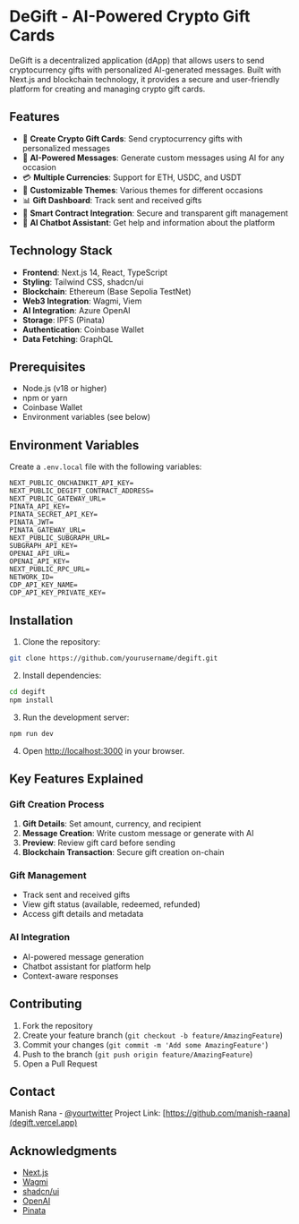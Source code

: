# DeGift - AI-Powered Crypto Gift Cards

DeGift is a decentralized application (dApp) that allows users to send cryptocurrency gifts with personalized AI-generated messages. Built with Next.js and blockchain technology, it provides a secure and user-friendly platform for creating and managing crypto gift cards.

## Features

- 🎁 **Create Crypto Gift Cards**: Send cryptocurrency gifts with personalized messages
- 🤖 **AI-Powered Messages**: Generate custom messages using AI for any occasion
- 💳 **Multiple Currencies**: Support for ETH, USDC, and USDT
- 🎨 **Customizable Themes**: Various themes for different occasions
- 📊 **Gift Dashboard**: Track sent and received gifts
- 🤝 **Smart Contract Integration**: Secure and transparent gift management
- 💬 **AI Chatbot Assistant**: Get help and information about the platform

## Technology Stack

- **Frontend**: Next.js 14, React, TypeScript
- **Styling**: Tailwind CSS, shadcn/ui
- **Blockchain**: Ethereum (Base Sepolia TestNet)
- **Web3 Integration**: Wagmi, Viem
- **AI Integration**: Azure OpenAI
- **Storage**: IPFS (Pinata)
- **Authentication**: Coinbase Wallet
- **Data Fetching**: GraphQL

## Prerequisites

- Node.js (v18 or higher)
- npm or yarn
- Coinbase Wallet
- Environment variables (see below)

## Environment Variables

Create a `.env.local` file with the following variables:

```env
NEXT_PUBLIC_ONCHAINKIT_API_KEY=
NEXT_PUBLIC_DEGIFT_CONTRACT_ADDRESS=
NEXT_PUBLIC_GATEWAY_URL=
PINATA_API_KEY=
PINATA_SECRET_API_KEY=
PINATA_JWT=
PINATA_GATEWAY_URL=
NEXT_PUBLIC_SUBGRAPH_URL=
SUBGRAPH_API_KEY=
OPENAI_API_URL=
OPENAI_API_KEY=
NEXT_PUBLIC_RPC_URL=
NETWORK_ID=
CDP_API_KEY_NAME=
CDP_API_KEY_PRIVATE_KEY=

```

## Installation

1. Clone the repository:
```bash
git clone https://github.com/yourusername/degift.git
```

2. Install dependencies:
```bash
cd degift
npm install
```

3. Run the development server:
```bash
npm run dev
```

4. Open [http://localhost:3000](http://localhost:3000) in your browser.

## Key Features Explained

### Gift Creation Process
1. **Gift Details**: Set amount, currency, and recipient
2. **Message Creation**: Write custom message or generate with AI
3. **Preview**: Review gift card before sending
4. **Blockchain Transaction**: Secure gift creation on-chain

### Gift Management
- Track sent and received gifts
- View gift status (available, redeemed, refunded)
- Access gift details and metadata

### AI Integration
- AI-powered message generation
- Chatbot assistant for platform help
- Context-aware responses

## Contributing

1. Fork the repository
2. Create your feature branch (`git checkout -b feature/AmazingFeature`)
3. Commit your changes (`git commit -m 'Add some AmazingFeature'`)
4. Push to the branch (`git push origin feature/AmazingFeature`)
5. Open a Pull Request

## Contact

Manish Rana - [@yourtwitter](https://x.com/ManishRaanaa)
Project Link: [https://github.com/manish-raana](degift.vercel.app)

## Acknowledgments

- [Next.js](https://nextjs.org/)
- [Wagmi](https://wagmi.sh/)
- [shadcn/ui](https://ui.shadcn.com/)
- [OpenAI](https://openai.com/)
- [Pinata](https://www.pinata.cloud/)
